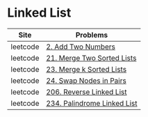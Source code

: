 # Linked List

|Site|Problems|
|-|-|
|leetcode| [2. Add Two Numbers](https://github.com/AIFFEL-SSAC-CodingMaster3/eunji/blob/main/Linked_list/leetcode_02_Add_Two_Numbers.py) |
|leetcode| [21. Merge Two Sorted Lists](https://github.com/AIFFEL-SSAC-CodingMaster3/eunji/blob/main/Linked_list/leetcode_21_Merge_Two_Sorted_Lists.py) |
|leetcode| [23. Merge k Sorted Lists](https://github.com/AIFFEL-SSAC-CodingMaster3/eunji/blob/main/Linked_list/leetcode_23_Merge_k_Sorted_Lists.py) |
|leetcode| [24. Swap Nodes in Pairs](https://github.com/AIFFEL-SSAC-CodingMaster3/eunji/blob/main/Linked_list/leetcode_24_Swap_Nodes_in_Pairs.py) |
|leetcode| [206. Reverse Linked List](https://github.com/AIFFEL-SSAC-CodingMaster3/eunji/blob/main/Linked_list/leetcode_206_Reverse_Linked_List.py) |
|leetcode| [234. Palindrome Linked List](https://github.com/AIFFEL-SSAC-CodingMaster3/eunji/blob/main/Linked_list/leetcode_234_Palindrome_Linked_List.py) |

